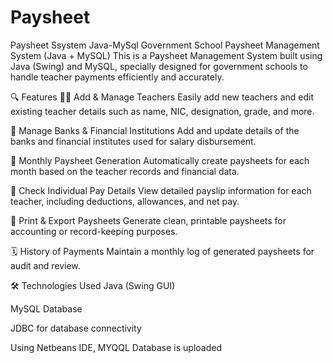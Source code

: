 # Paysheet
Paysheet Ssystem Java-MySql
Government School Paysheet Management System (Java + MySQL)
This is a Paysheet Management System built using Java (Swing) and MySQL, specially designed for government schools to handle teacher payments efficiently and accurately.

🔍 Features
👩‍🏫 Add & Manage Teachers
Easily add new teachers and edit existing teacher details such as name, NIC, designation, grade, and more.

🏦 Manage Banks & Financial Institutions
Add and update details of the banks and financial institutes used for salary disbursement.

💸 Monthly Paysheet Generation
Automatically create paysheets for each month based on the teacher records and financial data.

📄 Check Individual Pay Details
View detailed payslip information for each teacher, including deductions, allowances, and net pay.

🧾 Print & Export Paysheets
Generate clean, printable paysheets for accounting or record-keeping purposes.

🗓️ History of Payments
Maintain a monthly log of generated paysheets for audit and review.

🛠️ Technologies Used
Java (Swing GUI)

MySQL Database

JDBC for database connectivity

Using Netbeans IDE, MYQQL Database is uploaded
